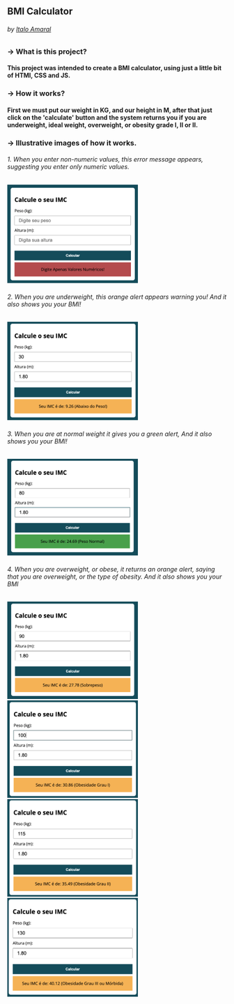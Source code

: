## BMI Calculator
###### by _[Italo Amaral](https://www.linkedin.com/in/italo-rockenbach-594082132/)_


### -> What is this project?
#### This project was intended to create a BMI calculator, using just a little bit of HTMl, CSS and JS.

### -> How it works?
#### First we must put our weight in KG, and our height in M, after that just click on the 'calculate' button and the system returns you if you are underweight, ideal weight, overweight, or obesity grade I, II or II.

### -> Illustrative images of how it works.

###### 1. When you enter non-numeric values, this error message appears, suggesting you enter only numeric values.
<img width=300px src="../BMI-Calculator/assets/img/1.png">

###### 2. When you are underweight, this orange alert appears warning you! And it also shows you your BMI!
<img width=300px src="../BMI-Calculator/assets/img/2.png">

###### 3. When you are at normal weight it gives you a green alert, And it also shows you your BMI!
<img width=300px src="../BMI-Calculator/assets/img/3.png">

###### 4. When you are overweight, or obese, it returns an orange alert, saying that you are overweight, or the type of obesity. And it also shows you your BMI
<div display="flex">
<img width=300px src="../BMI-Calculator/assets/img/4.png">
<img width=300px src="../BMI-Calculator/assets/img/5.png">
<img width=300px src="../BMI-Calculator/assets/img/6.png">
<img width=300px src="../BMI-Calculator/assets/img/7.png">
<div>



